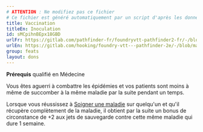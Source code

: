 ```yaml
---
# ATTENTION : Ne modifiez pas ce fichier
# Ce fichier est généré automatiquement par un script d'après les données du module Foundry VTT officiel et de sa traduction
title: Vaccination
titleEn: Inoculation
id: sMCpihnBEpx18GBD
urlFr: https://gitlab.com/pathfinder-fr/foundryvtt-pathfinder2-fr/-/blob/master/data/feats/sMCpihnBEpx18GBD.htm
urlEn: https://gitlab.com/hooking/foundry-vtt---pathfinder-2e/-/blob/master/packs/data/feats.db/inoculation.json
group: feats
layout: dons
---
```

**Prérequis** qualifié en Médecine

Vous êtes aguerri à combattre les épidémies et vos patients sont moins à même de succomber à la même maladie par la suite pendant un temps.

Lorsque vous réussissez à [Soigner une maladie](../actions/soigner-une-maladie.md) sur quelqu'un et qu'il récupère complètement de la maladie, il obtient par la suite un bonus de circonstance de +2 aux jets de sauvegarde contre cette même maladie qui dure 1 semaine.


